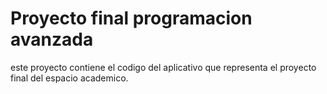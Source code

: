 # Proyecto final programacion avanzada

este proyecto contiene el codigo del aplicativo que representa el proyecto final del espacio academico.